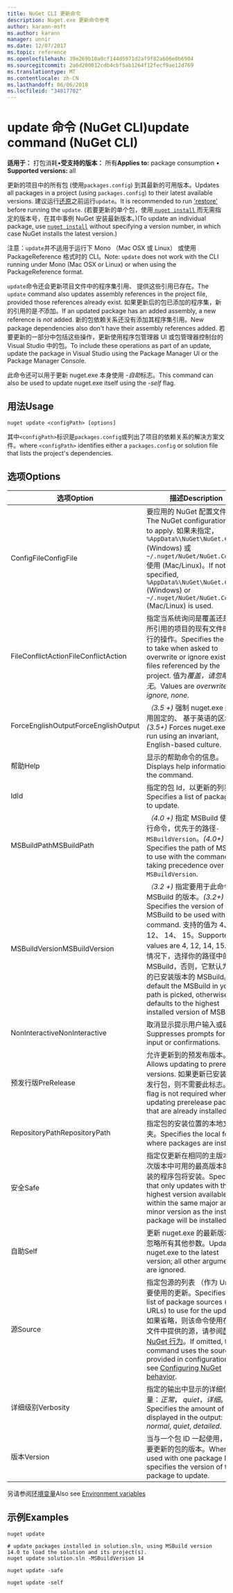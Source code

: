 ```yaml
---
title: NuGet CLI 更新命令
description: Nuget.exe 更新命令参考
author: karann-msft
ms.author: karann
manager: unnir
ms.date: 12/07/2017
ms.topic: reference
ms.openlocfilehash: 39e269b10a0cf144d5971d2af9f82a606e0b6904
ms.sourcegitcommit: 2a6d200012cdb4cbf5ab1264f12fecf9ae12d769
ms.translationtype: MT
ms.contentlocale: zh-CN
ms.lasthandoff: 06/06/2018
ms.locfileid: "34817702"
---
```

# <a name="update-command-nuget-cli"></a><span data-ttu-id="0e4db-103">update 命令 (NuGet CLI)</span><span class="sxs-lookup"><span data-stu-id="0e4db-103">update command (NuGet CLI)</span></span>

<span data-ttu-id="0e4db-104">**适用于：** 打包消耗&bullet;**受支持的版本：** 所有</span><span class="sxs-lookup"><span data-stu-id="0e4db-104">**Applies to:** package consumption &bullet; **Supported versions:** all</span></span>

<span data-ttu-id="0e4db-105">更新的项目中的所有包 (使用`packages.config`) 到其最新的可用版本。</span><span class="sxs-lookup"><span data-stu-id="0e4db-105">Updates all packages in a project (using `packages.config`) to their latest available versions.</span></span> <span data-ttu-id="0e4db-106">建议运行[还原](cli-ref-restore.md)之前运行`update`。</span><span class="sxs-lookup"><span data-stu-id="0e4db-106">It is recommended to run ['restore'](cli-ref-restore.md) before running the `update`.</span></span> <span data-ttu-id="0e4db-107">(若要更新的单个包，使用[ `nuget install` ](cli-ref-install.md)而无需指定的版本号，在其中事例 NuGet 安装最新版本。)</span><span class="sxs-lookup"><span data-stu-id="0e4db-107">(To update an individual package, use [`nuget install`](cli-ref-install.md) without specifying a version number, in which case NuGet installs the latest version.)</span></span>

<span data-ttu-id="0e4db-108">注意：`update`并不适用于运行下 Mono （Mac OSX 或 Linux） 或使用 PackageReference 格式时的 CLI。</span><span class="sxs-lookup"><span data-stu-id="0e4db-108">Note: `update` does not work with the CLI running under Mono (Mac OSX or Linux) or when using the PackageReference format.</span></span>

<span data-ttu-id="0e4db-109">`update`命令还会更新项目文件中的程序集引用、 提供这些引用已存在。</span><span class="sxs-lookup"><span data-stu-id="0e4db-109">The `update` command also updates assembly references in the project file, provided those references already exist.</span></span> <span data-ttu-id="0e4db-110">如果更新后的包已添加的程序集，新的引用的是*不*添加。</span><span class="sxs-lookup"><span data-stu-id="0e4db-110">If an updated package has an added assembly, a new reference is *not* added.</span></span> <span data-ttu-id="0e4db-111">新的包依赖关系还没有添加其程序集引用。</span><span class="sxs-lookup"><span data-stu-id="0e4db-111">New package dependencies also don't have their assembly references added.</span></span> <span data-ttu-id="0e4db-112">若要更新的一部分中包括这些操作，更新使用程序包管理器 UI 或包管理器控制台的 Visual Studio 中的包。</span><span class="sxs-lookup"><span data-stu-id="0e4db-112">To include these operations as part of an update, update the package in Visual Studio using the Package Manager UI or the Package Manager Console.</span></span>

<span data-ttu-id="0e4db-113">此命令还可以用于更新 nuget.exe 本身使用 *-自助*标志。</span><span class="sxs-lookup"><span data-stu-id="0e4db-113">This command can also be used to update nuget.exe itself using the *-self* flag.</span></span>

## <a name="usage"></a><span data-ttu-id="0e4db-114">用法</span><span class="sxs-lookup"><span data-stu-id="0e4db-114">Usage</span></span>

```cli
nuget update <configPath> [options]
```

<span data-ttu-id="0e4db-115">其中`<configPath>`标识是`packages.config`或列出了项目的依赖关系的解决方案文件。</span><span class="sxs-lookup"><span data-stu-id="0e4db-115">where `<configPath>` identifies either a `packages.config` or solution file that lists the project's dependencies.</span></span>

## <a name="options"></a><span data-ttu-id="0e4db-116">选项</span><span class="sxs-lookup"><span data-stu-id="0e4db-116">Options</span></span>

| <span data-ttu-id="0e4db-117">选项</span><span class="sxs-lookup"><span data-stu-id="0e4db-117">Option</span></span> | <span data-ttu-id="0e4db-118">描述</span><span class="sxs-lookup"><span data-stu-id="0e4db-118">Description</span></span> |
| --- | --- |
| <span data-ttu-id="0e4db-119">ConfigFile</span><span class="sxs-lookup"><span data-stu-id="0e4db-119">ConfigFile</span></span> | <span data-ttu-id="0e4db-120">要应用的 NuGet 配置文件。</span><span class="sxs-lookup"><span data-stu-id="0e4db-120">The NuGet configuration file to apply.</span></span> <span data-ttu-id="0e4db-121">如果未指定， `%AppData%\NuGet\NuGet.Config` (Windows) 或`~/.nuget/NuGet/NuGet.Config`使用 (Mac/Linux)。</span><span class="sxs-lookup"><span data-stu-id="0e4db-121">If not specified, `%AppData%\NuGet\NuGet.Config` (Windows) or `~/.nuget/NuGet/NuGet.Config` (Mac/Linux) is used.</span></span>|
| <span data-ttu-id="0e4db-122">FileConflictAction</span><span class="sxs-lookup"><span data-stu-id="0e4db-122">FileConflictAction</span></span> | <span data-ttu-id="0e4db-123">指定当系统询问是覆盖还是忽略所引用的项目的现有文件时要执行的操作。</span><span class="sxs-lookup"><span data-stu-id="0e4db-123">Specifies the action to take when asked to overwrite or ignore existing files referenced by the project.</span></span> <span data-ttu-id="0e4db-124">值为*覆盖，请忽略，无*。</span><span class="sxs-lookup"><span data-stu-id="0e4db-124">Values are *overwrite, ignore, none*.</span></span> |
| <span data-ttu-id="0e4db-125">ForceEnglishOutput</span><span class="sxs-lookup"><span data-stu-id="0e4db-125">ForceEnglishOutput</span></span> | <span data-ttu-id="0e4db-126">*（3.5 +)* 强制 nuget.exe 运行使用固定的、 基于英语的区域性。</span><span class="sxs-lookup"><span data-stu-id="0e4db-126">*(3.5+)* Forces nuget.exe to run using an invariant, English-based culture.</span></span> |
| <span data-ttu-id="0e4db-127">帮助</span><span class="sxs-lookup"><span data-stu-id="0e4db-127">Help</span></span> | <span data-ttu-id="0e4db-128">显示的帮助命令的信息。</span><span class="sxs-lookup"><span data-stu-id="0e4db-128">Displays help information for the command.</span></span> |
| <span data-ttu-id="0e4db-129">Id</span><span class="sxs-lookup"><span data-stu-id="0e4db-129">Id</span></span> | <span data-ttu-id="0e4db-130">指定的包 Id，以更新的列表。</span><span class="sxs-lookup"><span data-stu-id="0e4db-130">Specifies a list of package IDs to update.</span></span> |
| <span data-ttu-id="0e4db-131">MSBuildPath</span><span class="sxs-lookup"><span data-stu-id="0e4db-131">MSBuildPath</span></span> | <span data-ttu-id="0e4db-132">*（4.0 +)* 指定 MSBuild 使用执行命令，优先于的路径`-MSBuildVersion`。</span><span class="sxs-lookup"><span data-stu-id="0e4db-132">*(4.0+)* Specifies the path of MSBuild to use with the command, taking precedence over `-MSBuildVersion`.</span></span> |
| <span data-ttu-id="0e4db-133">MSBuildVersion</span><span class="sxs-lookup"><span data-stu-id="0e4db-133">MSBuildVersion</span></span> | <span data-ttu-id="0e4db-134">*（3.2 +)* 指定要用于此命令的 MSBuild 的版本。</span><span class="sxs-lookup"><span data-stu-id="0e4db-134">*(3.2+)* Specifies the version of MSBuild to be used with this command.</span></span> <span data-ttu-id="0e4db-135">支持的值为 4、 12、 14、 15。</span><span class="sxs-lookup"><span data-stu-id="0e4db-135">Supported values are 4, 12, 14, 15.</span></span> <span data-ttu-id="0e4db-136">默认情况下，选择你的路径中的 MSBuild，否则，它默认为最高的已安装版本的 MSBuild。</span><span class="sxs-lookup"><span data-stu-id="0e4db-136">By default the MSBuild in your path is picked, otherwise it defaults to the highest installed version of MSBuild.</span></span> |
| <span data-ttu-id="0e4db-137">NonInteractive</span><span class="sxs-lookup"><span data-stu-id="0e4db-137">NonInteractive</span></span> | <span data-ttu-id="0e4db-138">取消显示提示用户输入或确认。</span><span class="sxs-lookup"><span data-stu-id="0e4db-138">Suppresses prompts for user input or confirmations.</span></span> |
| <span data-ttu-id="0e4db-139">预发行版</span><span class="sxs-lookup"><span data-stu-id="0e4db-139">PreRelease</span></span> | <span data-ttu-id="0e4db-140">允许更新到的预发布版本。</span><span class="sxs-lookup"><span data-stu-id="0e4db-140">Allows updating to prerelease versions.</span></span> <span data-ttu-id="0e4db-141">如果更新已安装的预发行包，则不需要此标志。</span><span class="sxs-lookup"><span data-stu-id="0e4db-141">This flag is not required when updating prerelease packages that are already installed.</span></span> |
| <span data-ttu-id="0e4db-142">RepositoryPath</span><span class="sxs-lookup"><span data-stu-id="0e4db-142">RepositoryPath</span></span> | <span data-ttu-id="0e4db-143">指定包的安装位置的本地文件夹。</span><span class="sxs-lookup"><span data-stu-id="0e4db-143">Specifies the local folder where packages are installed.</span></span> |
| <span data-ttu-id="0e4db-144">安全</span><span class="sxs-lookup"><span data-stu-id="0e4db-144">Safe</span></span> | <span data-ttu-id="0e4db-145">指定仅更新在相同的主版本号和次版本中可用的最高版本的已安装的程序包将安装。</span><span class="sxs-lookup"><span data-stu-id="0e4db-145">Specifies that only updates with the highest version available within the same major and minor version as the installed package will be installed.</span></span> |
| <span data-ttu-id="0e4db-146">自助</span><span class="sxs-lookup"><span data-stu-id="0e4db-146">Self</span></span> | <span data-ttu-id="0e4db-147">更新 nuget.exe 的最新版本;将忽略所有其他参数。</span><span class="sxs-lookup"><span data-stu-id="0e4db-147">Updates nuget.exe to the latest version; all other arguments are ignored.</span></span> |
| <span data-ttu-id="0e4db-148">源</span><span class="sxs-lookup"><span data-stu-id="0e4db-148">Source</span></span> | <span data-ttu-id="0e4db-149">指定包源的列表 （作为 Url) 若要使用的更新。</span><span class="sxs-lookup"><span data-stu-id="0e4db-149">Specifies the list of package sources (as URLs) to use for the updates.</span></span> <span data-ttu-id="0e4db-150">如果省略，则该命令使用在配置文件中提供的源，请参阅[配置 NuGet 行为](../consume-packages/configuring-nuget-behavior.md)。</span><span class="sxs-lookup"><span data-stu-id="0e4db-150">If omitted, the command uses the sources provided in configuration files, see [Configuring NuGet behavior](../consume-packages/configuring-nuget-behavior.md).</span></span> |
| <span data-ttu-id="0e4db-151">详细级别</span><span class="sxs-lookup"><span data-stu-id="0e4db-151">Verbosity</span></span> | <span data-ttu-id="0e4db-152">指定的输出中显示的详细信息量：*正常*， *quiet*，*详细*。</span><span class="sxs-lookup"><span data-stu-id="0e4db-152">Specifies the amount of detail displayed in the output: *normal*, *quiet*, *detailed*.</span></span> |
| <span data-ttu-id="0e4db-153">版本</span><span class="sxs-lookup"><span data-stu-id="0e4db-153">Version</span></span> | <span data-ttu-id="0e4db-154">当与一个包 ID 一起使用，指定要更新的包的版本。</span><span class="sxs-lookup"><span data-stu-id="0e4db-154">When used with one package ID, specifies the version of the package to update.</span></span> |

<span data-ttu-id="0e4db-155">另请参阅[环境变量](cli-ref-environment-variables.md)</span><span class="sxs-lookup"><span data-stu-id="0e4db-155">Also see [Environment variables](cli-ref-environment-variables.md)</span></span>

## <a name="examples"></a><span data-ttu-id="0e4db-156">示例</span><span class="sxs-lookup"><span data-stu-id="0e4db-156">Examples</span></span>

```cli
nuget update

# update packages installed in solution.sln, using MSBuild version 14.0 to load the solution and its project(s).
nuget update solution.sln -MSBuildVersion 14

nuget update -safe

nuget update -self
```
